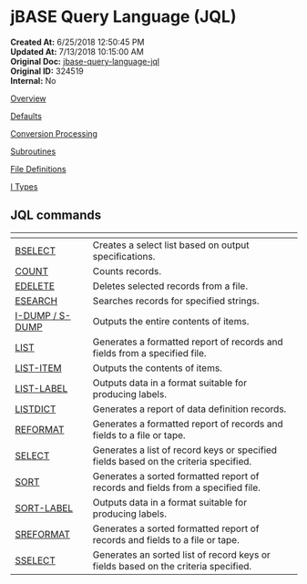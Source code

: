 # jBASE Query Language (JQL)

**Created At:** 6/25/2018 12:50:45 PM  
**Updated At:** 7/13/2018 10:15:00 AM  
**Original Doc:** [jbase-query-language-jql](https://docs.jbase.com/46350-jql/jbase-query-language-jql)  
**Original ID:** 324519  
**Internal:** No  


[Overview](./../jql)

[Defaults](./../defaults)

[Conversion Processing](./../conversion-processing/conversion-processing)

[Subroutines](./../subroutines)

[File Definitions](./../file-definitions)

[I Types](./../conversion-processing/i-types)



## JQL commands 


| <!----> | <!----> |
| --- | --- |
| [BSELECT](./../bselect)<br> | Creates a select list based on output specifications.<br> |
| [COUNT](./../count)<br> | Counts records.<br> |
| [EDELETE](./../edelete)<br> | Deletes selected records from a file.<br> |
| [ESEARCH](./../esearch)<br> | Searches records for specified strings.<br> |
| [I-DUMP / S-DUMP](./../i-dump-&-s-dump)<br> | Outputs the entire contents of items.<br> |
| [LIST](./../list)<br> | Generates a formatted report of records and fields from a specified file.<br> |
| [LIST-ITEM](./../list-item)<br> | Outputs the contents of items.<br> |
| [LIST-LABEL](./../list-label)<br> | Outputs data in a format suitable for producing labels.<br> |
| [LISTDICT](./../listdict%28s%29)<br> | Generates a report of data definition records.<br> |
| [REFORMAT](./../reformat)<br> | Generates a formatted report of records and fields to a file or tape.<br> |
| [SELECT](./../select)<br> | Generates a list of record keys or specified fields based on the criteria specified.<br> |
| [SORT](./../sort)<br> | Generates a sorted formatted report of records and fields from a specified file.<br> |
| [SORT-LABEL](./../sort-label)<br> | Outputs data in a format suitable for producing labels.<br> |
| [SREFORMAT](./../srefformat)<br> | Generates a sorted formatted report of records and fields to a file or tape.<br> |
| [SSELECT](./../sselect)<br> | Generates an sorted list of record keys or fields based on the criteria specified.<br> |




